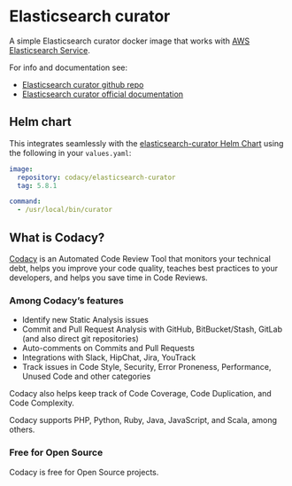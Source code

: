 # Elasticsearch curator

A simple Elasticsearch curator docker image that works with [AWS Elasticsearch Service](https://aws.amazon.com/elasticsearch-service/).

For info and documentation see:

-  [Elasticsearch curator github repo](https://github.com/elastic/curator)
-  [Elasticsearch curator official documentation](https://www.elastic.co/guide/en/elasticsearch/client/curator/current/index.html)


## Helm chart

This integrates seamlessly with the [elasticsearch-curator Helm Chart](https://github.com/helm/charts/tree/master/stable/elasticsearch-curator)
using the following in your `values.yaml`:

```yaml
image:
  repository: codacy/elasticsearch-curator
  tag: 5.8.1

command:
  - /usr/local/bin/curator

```

## What is Codacy?

[Codacy](https://www.codacy.com/) is an Automated Code Review Tool that monitors your technical debt, helps you improve your code quality, teaches best practices to your developers, and helps you save time in Code Reviews.

### Among Codacy’s features

- Identify new Static Analysis issues
- Commit and Pull Request Analysis with GitHub, BitBucket/Stash, GitLab (and also direct git repositories)
- Auto-comments on Commits and Pull Requests
- Integrations with Slack, HipChat, Jira, YouTrack
- Track issues in Code Style, Security, Error Proneness, Performance, Unused Code and other categories

Codacy also helps keep track of Code Coverage, Code Duplication, and Code Complexity.

Codacy supports PHP, Python, Ruby, Java, JavaScript, and Scala, among others.

### Free for Open Source

Codacy is free for Open Source projects.
